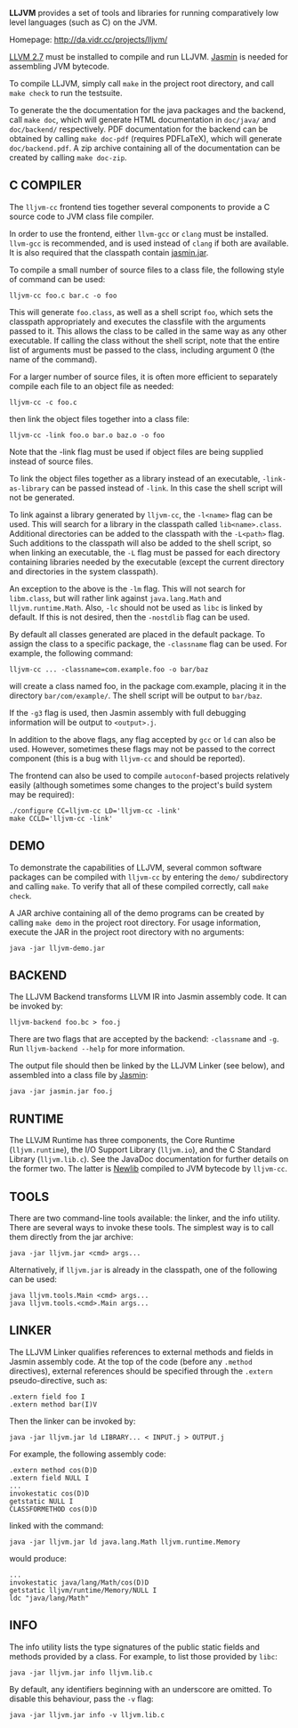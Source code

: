 **LLJVM** provides a set of tools and libraries for running comparatively low level
languages (such as C) on the JVM.

Homepage: http://da.vidr.cc/projects/lljvm/

[LLVM 2.7][llvm] must be installed to compile and run LLJVM. [Jasmin][jasmin] is needed for
assembling JVM bytecode.

To compile LLJVM, simply call `make` in the project root directory, and call
`make check` to run the testsuite.

To generate the the documentation for the java packages and the backend, call
`make doc`, which will generate HTML documentation in `doc/java/` and
`doc/backend/` respectively. PDF documentation for the backend can be obtained by
calling `make doc-pdf` (requires PDFLaTeX), which will generate
`doc/backend.pdf`. A zip archive containing all of the documentation can be
created by calling `make doc-zip`.


## C COMPILER
The `lljvm-cc` frontend ties together several components to provide a C source
code to JVM class file compiler.

In order to use the frontend, either `llvm-gcc` or `clang` must be installed.
`llvm-gcc` is recommended, and is used instead of `clang` if both are available.
It is also required that the classpath contain [jasmin.jar][jasmin].

To compile a small number of source files to a class file, the following style
of command can be used:

    lljvm-cc foo.c bar.c -o foo

This will generate `foo.class`, as well as a shell script `foo`, which sets the
classpath appropriately and executes the classfile with the arguments passed to
it. This allows the class to be called in the same way as any other executable.
If calling the class without the shell script, note that the entire list of
arguments must be passed to the class, including argument 0 (the name of the
command).

For a larger number of source files, it is often more efficient to separately
compile each file to an object file as needed:

    lljvm-cc -c foo.c
then link the object files together into a class file:

    lljvm-cc -link foo.o bar.o baz.o -o foo
Note that the -link flag must be used if object files are being supplied
instead of source files.

To link the object files together as a library instead of an executable,
`-link-as-library` can be passed instead of `-link`. In this case the shell script
will not be generated.

To link against a library generated by `lljvm-cc`, the `-l<name>` flag can be used.
This will search for a library in the classpath called `lib<name>.class`.
Additional directories can be added to the classpath with the `-L<path>` flag.
Such additions to the classpath will also be added to the shell script, so
when linking an executable, the `-L` flag must be passed for each directory
containing libraries needed by the executable (except the current directory and
directories in the system classpath).

An exception to the above is the `-lm` flag. This will not search for `libm.class`,
but will rather link against `java.lang.Math` and `lljvm.runtime.Math`. Also, `-lc`
should not be used as `libc` is linked by default. If this is not desired, then
the `-nostdlib` flag can be used.

By default all classes generated are placed in the default package. To assign
the class to a specific package, the `-classname` flag can be used. For example,
the following command:

    lljvm-cc ... -classname=com.example.foo -o bar/baz
will create a class named foo, in the package com.example, placing it in the
directory `bar/com/example/`. The shell script will be output to `bar/baz`.

If the `-g3` flag is used, then Jasmin assembly with full debugging information
will be output to `<output>.j`.

In addition to the above flags, any flag accepted by `gcc` or `ld` can also be
used. However, sometimes these flags may not be passed to the correct
component (this is a bug with `lljvm-cc` and should be reported).

The frontend can also be used to compile `autoconf`-based projects relatively
easily (although sometimes some changes to the project's build system may be
required):

    ./configure CC=lljvm-cc LD='lljvm-cc -link'
    make CCLD='lljvm-cc -link'


## DEMO
To demonstrate the capabilities of LLJVM, several common software packages can
be compiled with `lljvm-cc` by entering the `demo/` subdirectory and calling
`make`. To verify that all of these compiled correctly, call `make check`.

A JAR archive containing all of the demo programs can be created by calling
`make demo` in the project root directory. For usage information, execute the
JAR in the project root directory with no arguments:

    java -jar lljvm-demo.jar


## BACKEND
The LLJVM Backend transforms LLVM IR into Jasmin assembly code.
It can be invoked by:

    lljvm-backend foo.bc > foo.j

There are two flags that are accepted by the backend: `-classname` and `-g`.
Run `lljvm-backend --help` for more information.

The output file should then be linked by the LLJVM Linker (see below), and
assembled into a class file by [Jasmin][jasmin]:

    java -jar jasmin.jar foo.j


## RUNTIME
The LLVJM Runtime has three components, the Core Runtime (`lljvm.runtime`), the
I/O Support Library (`lljvm.io`), and the C Standard Library (`lljvm.lib.c`). See
the JavaDoc documentation for further details on the former two. The latter is
[Newlib][newlib] compiled to JVM bytecode by `lljvm-cc`.


## TOOLS
There are two command-line tools available: the linker, and the info utility.
There are several ways to invoke these tools. The simplest way is to call them
directly from the jar archive:

    java -jar lljvm.jar <cmd> args...

Alternatively, if `lljvm.jar` is already in the classpath, one of the following
can be used:

    java lljvm.tools.Main <cmd> args...
    java lljvm.tools.<cmd>.Main args...


## LINKER
The LLJVM Linker qualifies references to external methods and fields in Jasmin
assembly code. At the top of the code (before any `.method` directives), external
references should be specified through the `.extern` pseudo-directive, such as:

    .extern field foo I
    .extern method bar(I)V

Then the linker can be invoked by:

    java -jar lljvm.jar ld LIBRARY... < INPUT.j > OUTPUT.j

For example, the following assembly code:

    .extern method cos(D)D
    .extern field NULL I
    ...
    invokestatic cos(D)D
    getstatic NULL I
    CLASSFORMETHOD cos(D)D
linked with the command:

    java -jar lljvm.jar ld java.lang.Math lljvm.runtime.Memory
would produce:

    ...
    invokestatic java/lang/Math/cos(D)D
    getstatic lljvm/runtime/Memory/NULL I
    ldc "java/lang/Math"


## INFO
The info utility lists the type signatures of the public static fields and
methods provided by a class. For example, to list those provided by `libc`:

    java -jar lljvm.jar info lljvm.lib.c

By default, any identifiers beginning with an underscore are omitted. To
disable this behaviour, pass the `-v` flag:

    java -jar lljvm.jar info -v lljvm.lib.c


[llvm]: http://llvm.org/
[jasmin]: http://jasmin.sf.net/
[newlib]: http://sourceware.org/newlib/
